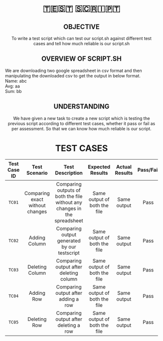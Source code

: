 <h1 align="center">🇹‌🇪‌🇸‌🇹‌ 🇸‌🇨‌🇷‌🇮‌🇵‌🇹‌</h1> 

<h2 align="center">OBJECTIVE</h2> 

 <p align="center"> To write a test script which can test our script.sh against different test cases and tell how much reliable is our script.sh </p>
 
 <h2 align="center">OVERVIEW OF SCRIPT.SH</h2> 
<p>We are downloading two google spreadsheet in csv format and then manipulating the downloaded csv to get the output in below format.
<br>
Name: abc<br>
Avg: aa <br>
Sum: bb
</p>

<h2 align="center">UNDERSTANDING</h2>
<p align=center> We have given a new task to create a new script which is testing the previous script according to different test cases, whether it pass or fail as per assessment. So that we can know how much reliable is our script.</p>
  
<!--   |Sr No.|Test Cases|Condition|
   |:----:|:----:|:----:|
   |1|To check if the link is properly typed and is working or not| Pass or Fail|
   |2|To check if the two downloaded files are in CSV format or not| Pass or Fail|
   |3|If the generated output is name, avg and sum is exact or not|Pass or fail|
   |4|If adding the Extra columns or rows will make the script to run and generate desired output|Pass or Fail|
   |5|If Config file is linked to the Script and logs are generated for the script|Pass or Fail|
-->
<h1 align="center"> TEST CASES </h1>


|  Test Case ID |   Test Scenario |   Test Description|  Expected Results |  Actual Results | Pass/Fail  |
| :------------: | :------------: | :------------: | :------------: | :------------: | :------------: |
|`TC01` | Comparing exact without changes| Comparing outputs of both the file without any changes in the spreadsheet| Same output of both the file  | Same output  |  Pass |
|`TC02`|  Adding Column | Comparing output generated by our testscript   | Same output of both the file | Same output  |  Pass |
|`TC03`|  Deleting Column |  Comparing output after deleting column | Same output of both the file  | Same output  | Pass  |
|`TC04` | Adding Row  |  Comparing output after adding a row | Same output of both the file | Same output  |  Pass |
|`TC05` | Deleting Row  | Comparing output after deleting a row  | Same output of both the file  | Same output  | Pass  |

 


 
